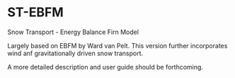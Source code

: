 # ST-EBFM
Snow Transport - Energy Balance Firn Model

Largely based on EBFM by Ward van Pelt. This version further incorporates wind anf gravitationally driven snow transport. 

A more detailed description and user guide should be forthcoming. 
